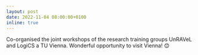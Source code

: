 ```yaml
---
layout: post
date: 2022-11-04 08:00:00+0100
inline: true
---
```


Co-organised the joint workshops of the research training groups UnRAVeL and LogiCS a TU Vienna. Wonderful opportunity to visit Vienna! :blush:
